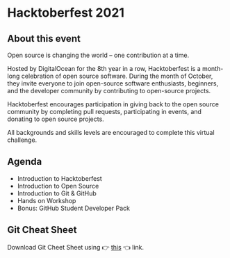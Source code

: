 # Hacktoberfest 2021

## About this event

Open source is changing the world – one contribution at a time.

Hosted by DigitalOcean for the 8th year in a row, Hacktoberfest is a month-long celebration of open source software. During the month of October, they invite everyone to join open-source software enthusiasts, beginners, and the developer community by contributing to open-source projects.

Hacktoberfest encourages participation in giving back to the open source community by completing pull requests, participating in events, and donating to open source projects.

All backgrounds and skills levels are encouraged to complete this virtual challenge.

## Agenda

- Introduction to Hacktoberfest
- Introduction to Open Source
- Introduction to Git & GitHub
- Hands on Workshop
- Bonus: GitHub Student Developer Pack

## Git Cheat Sheet

Download Git Cheet Sheet using 👉 [this]() 👈 link.
